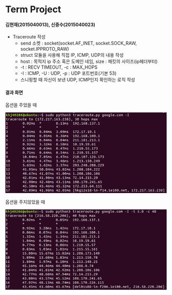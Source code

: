 Term Project
===
#### 김현재(2015040013), 신중수(2015040023)

* Traceroute 작성
  * send 소켓 : socket(socket.AF_INET, socket.SOCK_RAW, socket.IPPROTO_RAW)
  * struct 모듈을 사용해 직접 IP, ICMP, UDP의 내용 작성
  * host : 목적지 ip 주소 혹은 도메인 네임, size : 패킷의 사이즈(ip헤더부터)
  * -t : RECV TIMEOUT, -c : MAX_HOPS
  * -I : ICMP, -U : UDP, -p : UDP 포트번호(기본 53)
  * 스니핑할 때 자신이 보낸 UDP, ICMP인지 확인하는 로직 작성


#### 결과 화면
옵션을 주었을 때

![result1](https://raw.githubusercontent.com/KHJae/Cnetwork/master/term_project/result1.PNG)

옵션을 주지않았을 때

![result2](https://raw.githubusercontent.com/KHJae/Cnetwork/master/term_project/result2.PNG)
